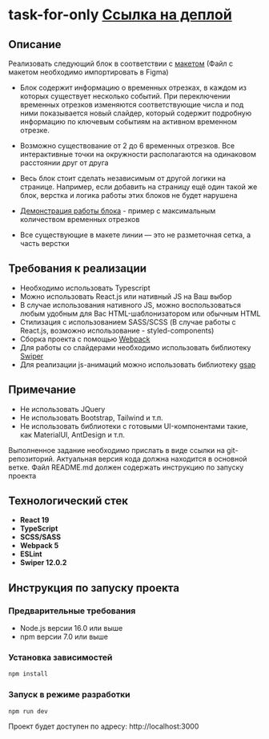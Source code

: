 # task-for-only [Ссылка на деплой](https://task-for-only.vercel.app/)
## Описание

Реализовать следующий блок в соответствии с [макетом](https://disk.360.yandex.ru/d/sKdTKKjxMT06sg) (Файл с макетом необходимо импортировать в Figma) 

- Блок содержит информацию о временных отрезках, в каждом из которых существует несколько событий. 
При переключении временных отрезков изменяются соответствующие числа и под ними показывается новый слайдер, который содержит подробную информацию по ключевым событиям на активном временном отрезке.

- Возможно существование от 2 до 6 временных отрезков. Все интерактивные точки на окружности располагаются на одинаковом расстоянии друг от друга

- Весь блок стоит сделать независимым от другой логики на странице. 
Например, если добавить на страницу ещё один такой же блок, верстка и логика работы этих блоков не будет нарушена

- [Демонстрация работы блока](https://disk.yandex.ru/d/um6QeDGxLT8wnQ) - пример с максимальным количеством временных отрезков

- Все существующие в макете линии — это не разметочная сетка, а часть верстки 

## Требования к реализации

- Необходимо использовать Typescript
- Можно использовать React.js или нативный JS на Ваш выбор
- В случае использования нативного JS, можно воспользоваться любым удобным для Вас HTML-шаблонизатором или обычным HTML
- Стилизация с использованием SASS/SCSS (В случае работы с React.js, возможно использование - styled-components)
- Сборка проекта с помощью [Webpack](https://webpack.js.org)
- Для работы со слайдерами необходимо использовать библиотеку [Swiper](https://swiperjs.com/)
- Для реализации js-анимаций можно использовать библиотеку [gsap](https://greensock.com/gsap/)

## Примечание
- Не использовать JQuery
- Не использовать Bootstrap, Tailwind и т.п.
- Не использовать библиотеки с готовыми UI-компонентами такие, как MaterialUI, AntDesign и т.п.

Выполненное задание необходимо прислать в виде ссылки на git-репозиторий. Актуальная версия кода должна находится в основной ветке. Файл README.md должен содержать инструкцию по запуску проекта

## Технологический стек
- **React 19**
- **TypeScript**
- **SCSS/SASS**
- **Webpack 5**
- **ESLint**
- **Swiper 12.0.2**

## Инструкция по запуску проекта

### Предварительные требования
- Node.js версии 16.0 или выше
- npm версии 7.0 или выше

### Установка зависимостей
```bash
npm install
```

### Запуск в режиме разработки
```bash
npm run dev
```
Проект будет доступен по адресу: http://localhost:3000



